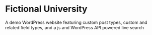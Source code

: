 # Fictional University
 A demo WordPress website featuring custom post types, custom and related field types, and a js and WordPress API powered live search
